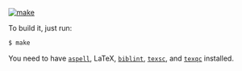 [![make](https://github.com/yegor256/cam/actions/workflows/latexmk.yml/badge.svg)](https://github.com/yegor256/cam/actions/workflows/latexmk.yml)

To build it, just run:

```bash
$ make
```

You need to have
[`aspell`](http://aspell.net/),
LaTeX,
[`biblint`](https://github.com/Kingsford-Group/biblint),
[`texsc`](https://rubygems.org/gems/texsc),
and
[`texqc`](https://rubygems.org/gems/texqc)
installed.
